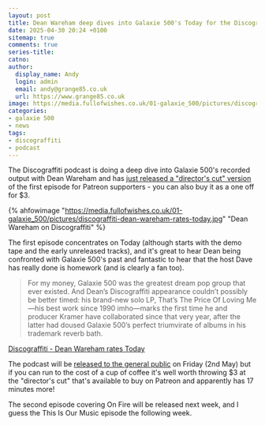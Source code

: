 ```yaml
---
layout: post
title: Dean Wareham deep dives into Galaxie 500's Today for the Discograffiti podcast
date: 2025-04-30 20:24 +0100
sitemap: true
comments: true
series-title:
catno:
author:
  display_name: Andy
  login: admin
  email: andy@grange85.co.uk
  url: https://www.grange85.co.uk
image: https://media.fullofwishes.co.uk/01-galaxie_500/pictures/discograffiti-dean-wareham-rates-today.jpg
categories:
- galaxie 500
- news
tags:
- discograffiti
- podcast
---
```

The Discograffiti podcast is doing a deep dive into Galaxie 500's recorded output with Dean Wareham and has [just released a "director's cut" version](https://www.patreon.com/posts/205-directors-of-127763127) of the first episode for Patreon supporters - you can also buy it as a one off for $3.

{% ahfowimage "https://media.fullofwishes.co.uk/01-galaxie_500/pictures/discograffiti-dean-wareham-rates-today.jpg" "Dean Wareham on Discograffiti" %}

The first episode concentrates on Today (although starts with the demo tape and the early unreleased tracks), and it's great to hear Dean being confronted with Galaxie 500's past and fantastic to hear that the host Dave has really done is homework (and is clearly a fan too).

<blockquote>
For my money, Galaxie 500 was the greatest dream pop group that ever existed.  And Dean’s Discograffiti appearance couldn’t possibly be better timed: his brand-new solo LP, That’s The Price Of Loving Me—his best work since 1990 imho—marks the first time he and producer Kramer have collaborated since that very year, after the latter had doused Galaxie 500’s perfect triumvirate of albums in his trademark reverb bath.
</blockquote>
<p class="caption"><a href="https://www.patreon.com/posts/205-directors-of-127763127">Discograffiti - Dean Wareham rates Today</a></p>

The podcast will be [released to the general public](https://discograffiti.com/) on Friday (2nd May) but if you can run to the cost of a cup of coffee it's well worth throwing $3 at the "director's cut" that's available to buy on Patreon and apparently has 17 minutes more!

The second episode covering On Fire will be released next week, and I guess the This Is Our Music episode the following week.
